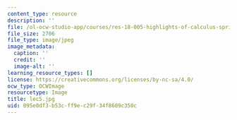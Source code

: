 ```yaml
---
content_type: resource
description: ''
file: /ol-ocw-studio-app/courses/res-18-005-highlights-of-calculus-spring-2010/095e0df3b53cff9ec29f34f8609c350c_lec5.jpg
file_size: 2706
file_type: image/jpeg
image_metadata:
  caption: ''
  credit: ''
  image-alt: ''
learning_resource_types: []
license: https://creativecommons.org/licenses/by-nc-sa/4.0/
ocw_type: OCWImage
resourcetype: Image
title: lec5.jpg
uid: 095e0df3-b53c-ff9e-c29f-34f8609c350c
---
```


